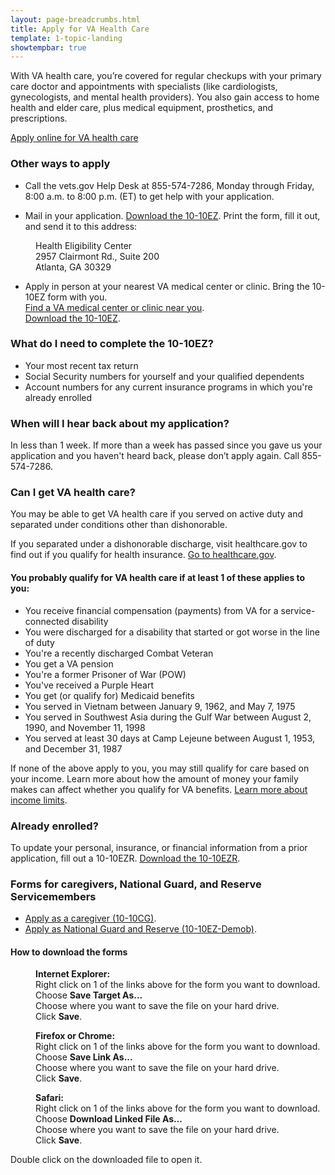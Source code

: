 ```yaml
---
layout: page-breadcrumbs.html
title: Apply for VA Health Care
template: 1-topic-landing
showtempbar: true
---
```


With VA health care, you’re covered for regular checkups with your primary care doctor and appointments with specialists (like cardiologists, gynecologists, and mental health providers). You also gain access to home health and elder care, plus medical equipment, prosthetics, and prescriptions.

<a class="usa-button-primary va-button-primary" href="/healthcare/apply/application">Apply online for VA health care</a>

### Other ways to apply

- Call the vets.gov Help Desk at 855-574-7286, Monday through Friday, 8:00 a.m. to 8:00 p.m. (ET) to get help with your application.

- Mail in your application. [Download the 10-10EZ](http://www.va.gov/vaforms/medical/pdf/1010EZ-fillable.pdf). Print the form, fill it out, and send it to this address:

<dl class="va-address-block">
    <dd>Health Eligibility Center</dd>
    <dd>2957 Clairmont Rd., Suite 200</dd>
    <dd>Atlanta, GA 30329</dd>
</dl>

- Apply in person at your nearest VA medical center or clinic. Bring the 10-10EZ form with you.<br /> [Find a VA medical center or clinic near you](http://www.va.gov/directory/guide/division.asp?dnum=1).<br /> [Download the 10-10EZ](http://www.va.gov/vaforms/medical/pdf/1010EZ-fillable.pdf).

<div class="call-out" markdown="1">

### What do I need to complete the 10-10EZ?

- Your most recent tax return
- Social Security numbers for yourself and your qualified dependents
- Account numbers for any current insurance programs in which you're already enrolled

</div>

### When will I hear back about my application?

In less than 1 week. If more than a week has passed since you gave us your application and you haven't heard back, please don’t apply again. Call <span class="tel">855-574-7286</span>.

### Can I get VA health care?

You may be able to get VA health care if you served on active duty and separated under conditions other than dishonorable.

If you separated under a dishonorable discharge, visit healthcare.gov to find out if you qualify for health insurance. [Go to healthcare.gov](https://www.healthcare.gov/).

#### You probably qualify for VA health care if at least 1 of these applies to you:

- You receive financial compensation (payments) from VA for a service-connected disability
- You were discharged for a disability that started or got worse in the line of duty
- You're a recently discharged Combat Veteran
- You get a VA pension
- You're a former Prisoner of War (POW)
- You've received a Purple Heart
- You get (or qualify for) Medicaid benefits
- You served in Vietnam between January 9, 1962, and May 7, 1975
- You served in Southwest Asia during the Gulf War between August 2, 1990, and November 11, 1998
- You served at least 30 days at Camp Lejeune between August 1, 1953, and December 31, 1987

If none of the above apply to you, you may still qualify for care based on your income. Learn more about how the amount of money your family makes can affect whether you qualify for VA benefits. [Learn more about income limits](http://nationalincomelimits.vaftl.us/).

### Already enrolled?

To update your personal, insurance, or financial information from a prior application, fill out a 10-10EZR. [Download the 10-10EZR](/healthcare/forms/vha-10-10ezr-fill.pdf). 

<span id="additional-forms"></span>
### Forms for caregivers, National Guard, and Reserve Servicemembers

- [Apply as a caregiver (10-10CG)](/healthcare/forms/vha-10-10CG.pdf).
- [Apply as National Guard and Reserve (10-10EZ-Demob)](/healthcare/forms/10-10EZ-DEMOB.pdf).

#### How to download the forms

<dl>
    <dd><strong>Internet Explorer:</strong></dd>
    <dd>Right click on 1 of the links above for the form you want to download.</dd>
    <dd>Choose <b>Save Target As...</b></dd>
    <dd>Choose where you want to save the file on your hard drive.</dd>
    <dd>Click <b>Save</b>.</dd>
</dl>

<dl>
    <dd><strong>Firefox or Chrome:</strong></dd>
    <dd>Right click on 1 of the links above for the form you want to download.</dd>
    <dd>Choose <b>Save Link As...</b></dd>
    <dd>Choose where you want to save the file on your hard drive.</dd>
    <dd>Click <b>Save</b>.</dd>
</dl>

<dl>
    <dd><strong>Safari:</strong></dd>
    <dd>Right click on 1 of the links above for the form you want to download.</dd>
    <dd>Choose <b>Download Linked File As...</b> </dd>
    <dd>Choose where you want to save the file on your hard drive.</dd>
    <dd>Click <b>Save</b>.</dd>
</dl>

Double click on the downloaded file to open it.

</div>
